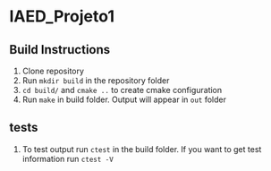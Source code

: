 # IAED_Projeto1

## Build Instructions
1. Clone repository
2. Run `mkdir build` in the repository folder
3. `cd build/` and `cmake ..` to create cmake configuration
4. Run `make` in build folder. Output will appear in `out` folder

## tests
1. To test output run `ctest` in the build folder. If you want to get test information run `ctest -V`
